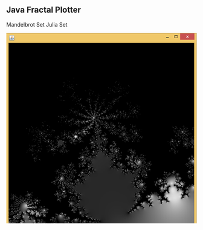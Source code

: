## Java Fractal Plotter

Mandelbrot Set
Julia Set

![Alt text](https://github.com/dugannaz/Fractal/blob/master/screenshot.png "Screenshot")
